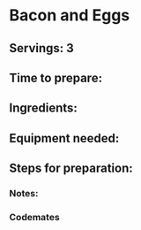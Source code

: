 # Bacon and Eggs

## Servings: 3

## Time to prepare: 

## Ingredients:


## Equipment needed:


## Steps for preparation:



### Notes:



### Codemates #
